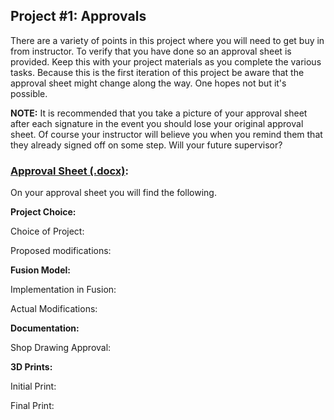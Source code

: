 ## Project #1: Approvals

There are a variety of points in this project where you will need to get buy in from instructor. To verify that you have done so an approval sheet is provided. Keep this with your project materials as you complete the various tasks. Because this is the first iteration of this project be aware that the approval sheet might change along the way. One hopes not but it's possible.

**NOTE:** It is recommended that you take a picture of your approval sheet after each signature in the event you should lose your original approval sheet. Of course your instructor will believe you when you remind them that they already signed off on some step. Will your future supervisor?

### [Approval Sheet (.docx)](https://github.com/smithrockmaker/ENGR102/blob/main/documents/Projects/Project1Approvals.docx):

On your approval sheet you will find the following.

**Project Choice:**

Choice of Project:

Proposed modifications:

**Fusion Model:**

Implementation in Fusion:

Actual Modifications:

**Documentation:**

Shop Drawing Approval:

**3D Prints:**

Initial Print:

Final Print: